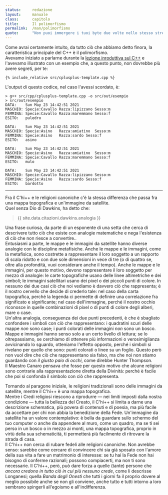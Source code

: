 ```yaml
---
status:     redazione
layout:     manuale
class:      capitolo
title:      Il polimorfismo
permalink:  /man/polimorfismo
quote:      "Non puoi immergere i tuoi byte due volte nello stesso stream"
---
```


Come avrai certamente intuito, da tutto ciò che abbiamo detto finora, la caratteristica principale del C++ è il polimorfismo.  
Avevamo iniziato a parlarne durante la <a href="/man/c-plus-plus#polimorfismo" class="xref">lezione inroduttiva sul C++</a> e l'avevamo illustrato con un esempio che, a questo punto, non dovrebbe più avere segreti, per te:

```
{% include_relative src/cplusplus-template.cpp %}
```

L'output di questo codice, nel caso l'avessi scordato, è:

```
> g++ src/cpp/cplusplus-template.cpp -o src/out/esempio
> src/out/esempio
DATA:    Sun May 23 14:42:51 2021
MASCHIO: Specie:Cavallo	Razza:lipizzano	Sesso:m
FEMMINA: Specie:Cavallo	Razza:maremmano	Sesso:f
ESITO:   puledro

DATA:    Sun May 23 14:42:51 2021
MASCHIO: Specie:Asino	Razza:amiatino	Sesso:m
FEMMINA: Specie:Asino	Razza:sardo	Sesso:f
ESITO:   asino

DATA:    Sun May 23 14:42:51 2021
MASCHIO: Specie:Asino	Razza:amiatino	Sesso:m
FEMMINA: Specie:Cavallo	Razza:maremmano	Sesso:f
ESITO:   mulo

DATA:    Sun May 23 14:42:51 2021
MASCHIO: Specie:Cavallo	Razza:lipizzano	Sesso:m
FEMMINA: Specie:Asino	Razza:sardo	Sesso:f
ESITO:   bardotto
```

<!--
An overloaded function is a function that shares its name with one or more other functions, but which has a different parameter list. The compiler chooses which function is desired based upon the arguments used.

An overridden function is a method in a descendant class that has a different definition than a virtual function in an ancestor class. The compiler chooses which function is desired based upon the type of the object being used to call the function.

A redefined function is a method in a descendant class that has a different definition than a non-virtual function in an ancestor class. Don't do this. Since the method is not virtual, the compiler chooses which function to call based upon the static type of the object reference rather than the actual type of the object.

    Static type checking means that type checking occurs at compile time. No type information is used at runtime in that case.

    Dynamic type checking occurs when type information is used at runtime. C++ uses a mechanism called RTTI (runtime type information) to implement this. The most common example where RTTI is used is the dynamic_cast operator which allows downcasting of polymorphic types:

-->

<hr id="dottrina">

Fra il C'hi++ e le religioni canoniche c'è la stessa differenza che passa fra una mappa topografica e un'immagine da satellite.  
Quel senza Dio di Dawkins, ha detto che: 

> {{ site.data.citazioni.dawkins.analogia }}

Una frase curiosa, da parte di un esponente di una setta che cerca di descrivere tutto ciò che esiste con analogie matematiche e nega l'esistenza di ciò che non riesce a convertire..  
Entusiasmi a parte, le mappe e le immagini da satellite hanno diverse analogie con le discipline metafisiche.
Anche le mappe e le immagini, come la metafisica, sono costrette a rappresentare il loro soggetto a un rapporto di scala ridotto e con due sole dimensioni in vece di tre (o di quattro se, oltre alla profondità, vuoi considerare anche il tempo).
Anche le mappe e le immagini, per questo motivo, devono rappresentare il loro soggetto per mezzo di analogie: le carte topografiche usano delle linee altimetriche e dei simboli; le immagini satellitari usano dei pixel o dei piccoli punti di colore.
In nessuno dei due casi ciò che noi vediamo è davvero ciò che rappresenta; è il nostro cervello che decide di crederlo tale: nel caso della carta topografica, perché la legenda ci permette di definire una correlazione fra significato e significante; nel caso dell'immagine, perché il nostro occhio riconosce in quelle combinazioni di pixel o di punti di colore degli alberi, mare o case.  
Un'altra analogia, conseguenza dei due punti precedenti, è che è sbagliato confondere i simboli con ciò che rappresentano: i quadratini scuri delle mappe *non* sono case; i punti colorati delle immagini *non* sono un bosco.
Mappe e immagini hanno senso solo a un certo livello di lettura; se lo oltrepassiamo, se cerchiamo di ottenere più informazioni o verosimiglianza avvicinando lo sguardo, otteniamo l'effetto opposto, perché i simboli si rivelano per quello che sono: punti colorati o linee su un foglio. 
Questo però non vuol dire che ciò che rappresentano sia falso, ma che noi non stiamo guardando con *il giusto paio di occhi*, come direbbe Hunter Thompson.  
Il Maestro Canaro pensava che fosse per questo motivo che alcune religioni sono contrarie alla rappresentazione diretta della Divinità: perché è facile che poi si confonda il simbolo con ciò che rappresenta. 
<!-- 
Agli Ebrei è vietato dal secondo Comandamento e anche i Cristiani si attennero a questa regola fino al Concilio di Nicea del 787.
@todo: verificare regole simili per l'Islam. 
--> 
Tornando al paragone iniziale, le religioni tradizionali sono delle immagini da satellite, mentre il C'hi++ è una mappa topografica.  
Mentre i Credi religiosi riescono a riprodurre &mdash; nei limiti imposti dalla nostra condizione &mdash; tutta la bellezza del Creato, il C'hi++ si limita a darne una descrizione schematica, più povera di contenuti e di poesia, ma più facile da accettare per chi non abbia la benedizione della Fede.
Un'immagine da satellite ha un valore contemplativo: è bella da guardare sullo schermo del tuo computer o anche da appendere al muro, come un quadro, ma 
se ti sei perso in un bosco o in mezzo ai monti, una mappa topografica, proprio in virtù della sua schematicità, ti permetterà più facilmente di ritrovare la strada di casa.  
Il C'hi++ non cerca di rubare fedeli alle religioni canoniche.
Non avrebbe senso: sarebbe come cercare di convincere chi sia già sposato con l'amore della sua vita a fare un matrimonio di interesse: se tu hai la Fede non hai bisogno di conferme razionali; possono compiacerti, ma non ti sono necessarie. 
Il C'hi++, però, può dare forza a quelle (tante) persone che *ancora credono in tutto ciò in cui più nessuno crede*, come li descrisse Longanesi; quella *Banda degli Onesti*<a href="/man/note#banda-onesti" class="nota"></a> che tutti i giorni fa il proprio dovere al meglio possibile anche se non gli conviene, anche tutto e tutti intorno a loro sembrano spingerli all'egoismo e all'indifferenza.





<!--


3.1 scopo dellA sovrapposizione
La sovrapposizione, signori, imparatevela bene, perché è una di quelle caratteristiche della programmazione ad oggetti e del C++ che serve principalmente a farvi lavorare di meno e meglio. Prima di parlarne, però, ci tengo a chiarire una cosa ovvero che lo scopo di un qualsiasi linguaggio di programmazione, dall’assembler in su, non è quello di rendere possibile la programmazione (per quello basterebbero il codice macchina e tanta, tanta pazienza) bensì di renderla agevole. Forse era una considerazione ovvia, forse no; adesso comun­que possiamo andare avanti.
Nella funzione main() del programma di esempio punto.cpp abbiamo visto un primo metodo per l’output dei membri della classe Punto; quello che segue è praticamente la stessa cosa, applicata ai membri di una struttura composta da un intero e da un intero lungo senza segno:

struct 
{
 signed short int  ssi ;
 unsigned long int uli ;	
} S ;

cout << "membro short di S = " << S.ssi << "\n" ;	
cout << "membro long  di S = " << S.uli << "\n" ;	
in C, per ottenere il medesimo risultato, avremmo dovuto utilizzare un’istruzione del tipo:

printf("membro short di S = %d", p.ssi ) ;
printf("membro long  di S = %lu", p. uli ) ;
Utilizzando la sintassi C abbiamo bisogno di due specificatori di formato differenti () per visualizzare lo short int e l’unsigned long int, in C++, invece, per mezzo di una stessa istruzi­one << visualizziamo tutto: stringhe di caratteri, numero intero ritornato dalla funzione membro ValX() e intero lungo senza segno che siano. Come fa il compilatore a sceg­liere il tipo corretto di formattazione per ciascun caso? 
La risposta è che l’operatore << non ha un unico modus operandi, ma può scegliersi il comportamento più adatto alla situazione, a seconda che alla sua destra abbia una stringa, un double o un int. Questa è una forma di polimorfismo. Una forma ridotta, ovviamente: per essere assoluta, l’operatore dovrebbe essere in grado di comportarsi in maniera corretta quale che sia il tipo di parametro passatogli, mentre qui il suo polimorfismo è ristretto ai tipi di dato per cui abbiamo ridefinito l’operatore.
La sovrapposizione (o overloading) è il meccanismo che sta alla base del polimorf­ismo e può essere applicata indifferentemente ad operatori o a funzioni. Se di una stessa funzione si definiscono più versioni che abbiano un tipo e/o un numero di parametri differente l’una dall’altra, il compilatore, volta per volta, sceglierà fra tutte quella più adatta alla natura dei dati che deve gestire (capirete ora per quale ragione in C++ il tipo dei dati sia così importante e così accuratamente verificato).
3.2 sovrapposizione delle funzioni
Avete avuto un primo assaggio della sovrapposizione delle funzioni in C++ con la de­finizione, per una stessa classe, di più costruttori distinti fra loro dal numero o dal tipo dei parametri: lo stesso meccanismo è applicabile anche a qualsiasi altra funzione.
MINORE.CPP - Overload di una funzione che ritorna il minore fra due numeri
/////////////////////////////////////////////////////////////
//
//	Dal C a Windows - Carlo Simonelli & Claudio Munisso
//
//	MINORE.CPP - Overload di una funzione che ritorna il
//				minore fra due numeri
//
/////////////////////////////////////////////////////////////
#include "iostream.h"
/////////////////////////////////////////////////////////////
//
//	Versione che confronta due interi
//
int minore(int a, int b) 
{ 
	return ( a < b ) ? a : b ; 
}	
/////////////////////////////////////////////////////////////
//
//	Versione di confronto fra float
//
float minore(float a, float b) 
{ 
	return ( a < b ) ? a : b ;
}	
/////////////////////////////////////////////////////////////
//
//	Trova il numero più basso in un array di double d[i]
//
double minore(double * d, int i) 
{ 
 double nMin = * d ;

	for( int n = 1 ; n < i ; n++ )
	{ 
		if ( nMin > * ++ d ) nMin = * d ;
	}	

 return nMin ;
}   
///////////////////////////////////////////////////////////// //
//	Programma di esempio
//	
void main()
{
 int    i1 = 33 , i2 = -55 ;
 float  f1 = 27034.345, f2 = 9999.371 ;
 double da[] = {6.22, -345.367, 213.01, -4.346, 11.934, 1.2 } ;
  
 cout << "Versione int    : " 
			<< minore(i1, i2) << "\n" ;               // 001
 cout << "Versione float  : " 
			<< minore(f1, f2) << "\n" ;               // 002
 cout << "Versione double : " 
			<< minore(da, 6)  << "\n" ;               // 003
}
///////////////////////////////////////////////////////////// 
001  Utilizza la versione int.
002  Utilizza la versione float.
003  Utilizza la versione double[]. 
L’output di questo programma è il seguente:

Versione int    : -55
Versione float  : 9999.37
Versione double : -345-367
Se invece di sovrapporre minore() avessimo definito tre funzioni differenti minoreInt(), minoreFloat() e minoreArray(), a breve termine, per noi non sarebbe cambiato nulla: il codice da scrivere ed il tempo necessario a farlo sarebbero stati esattamente gli stessi. Le differenze sarebbero venute fuori alla distanza, nelle fasi suc­cessive della programmazione, quando, invece del compilatore, saremmo stati noi a doverci  occupare del corretto accoppiamento funzione-tipo di dato. 
La sovrapposizione, invece, permette di delegare al compilatore tutta una serie di man­sioni meccaniche e ripetitive che lui potrà svolgere sicuramente in meno tempo e con maggior accuratezza di quanto avremmo potuto fare noi, lasciandoci più tempo da dedi­care a quelle attività creative e di analisi, in cui il compilatore non può per ora (e per for­tuna) sostituirsi a noi. 
3.3 sovrapposizione degli operatori
Ad ogni operatore in C++ corrisponde una funzione operatore, che viene richiamata facendo seguire la parola riservata operator dal simbolo dell’operatore. 
Per esempio, la funzione corrispondente all’operatore binario += è:
<tipo> operator +=  (<tipo> a, <tipo> b) ;
laddove a e b sono i due oggetti che intervengono nell’operazione e <tipo> varia a sec­onda che l’operatore venga utilizzato per degli int, dei double, dei float ecc.
<tipo> operator +=  (int a, int b) ;		
<tipo> operator +=  (double a, double b) ;
<tipo> operator +=  (float a, float b) ;
Stessa cosa dicasi per gli operatori unari, siano essi prefissi o postfissi. Nel primo caso (operatori unari prefissi), la funzione corrispondente avrà un solo argomento, nel secon­do (operatori unari postfissi), per permettere al compilatore di distinguere le due ver­sioni, si aggiungerà un secondo argomento dummy  :
void operator ++ (<tipo> a) ;		   // versione prefissa
void operator ++ (<tipo> a, <tipo>) ; // versione postfissa
Anche se è possibile richiamare le funzioni operatore in maniera diretta, è più semplice e veloce utilizzare direttamente gli operatori corrispondenti. Le prossime due istruzioni, una volta compilate, producono il medesimo codice e risultato, comunque, se riuscite a trovare una ragione qualunque per usare la prima sintassi piuttosto che la seconda, fatelo pure:
a = b.operator + (c) ; 	
a = b + c ;
Il comportamento degli operatori è predefinito per tutti i tipi standard, ma cosa succede quando si introducono in un programma dei tipi di dati definiti dall’utente? Abbiamo detto, più di una volta, che la definizione di una nuova classe è, di fatto, la definizione di un nuovo tipo di dato e che gli oggetti appartenenti alla nuova classe possono essere trat­tati esattamente come gli oggetti di tipo primitivo: questo comporta che anche per le di noi create di volta in volta si possa definire (o ri-definire) il comportamento degli operatori? La risposta è sì: gli unici operatori non sovrapponibili sono: 
·	. (operatore di selezione) ;
·	.* (operatore di risoluzione di indirizzamento dei puntatori a membri della classe);
·	:: (operatore di risoluzione del campo d’azione);
·	?: (operatore condizionale) ;
·	i simboli # e ## che vengono utilizzati dal preprocessore.
3.4	sovrapposizione degli operatori per una classe
La sovrapposizione di un operatore per una determinata classe può essere compiuta in due maniere differenti:
·	ridefinendo il comportamento di un operatore globale per quella parti­colare classe.
·	definendo una funzione membro non statica per la classe;
Le differenze principali fra l’una e l’altra soluzione sono che una funzione operatore membro ha (generalmente) un argomento in meno della corrispondente funzione globale (il riferimento all’operando di sinistra viene assicurato dall’argomento this che, come sappiamo, viene sempre passato come parametro nelle funzioni), mentre una funzione operatore globale ridefinita non varia la sua sintassi, ma non ha accesso ai dati privati della classe. Questo ci pone di nuovo di fronte ad un bivio: o dichiariamo la funzione come friend oppure facciamo in modo che agisca su funzioni di interfaccia. La prima soluzione è la più efficiente, la seconda sarà probabilmente più lenta in esecuzione ma non necessiterà di riscritture in caso di modifiche alla struttura della classe.
Scendendo più in dettaglio (e posto che C sia il nome di una classe e Op un qualsiasi op­eratore), se avessimo a che fare con un operatore unario, le alternative saranno quindi o una funzione membro che non richieda parametri:
C::operator Op () ;	
o una funzione globale che accetti un argomento del tipo della classe, ovvero :
operator Op (C)  ;	
È possibile invece ridefinire un operatore binario o definendo una funzione membro che accetti un argomento 
C::operator Op (C) ;
oppure ridefinendo una funzione globale che accetti due argomenti :
operator Op (C left, C right) ;
Vediamo ora come tutte queste regole si possano applicare alla classe Punto:

#include "iostream.h"
class Punto
{
 private:
		int X, Y ;				
		static int PuntiCreati ;	
 public:
		Punto(int x, int y) ; 		
		~Punto() ;
	
		static int Istanze() { return PuntiCreati ; }	
		int ValX() { return X ; }	
		int ValY() { return Y ; }

		Punto& operator+ (Punto &p) ;	                  // 001
		Punto& operator+=(Punto &p) ;	                  // 001

	friend Punto& operator-= (Punto &p1, Punto &p2); // 002
};
/////////////////////////////////////////////////////////////
Punto operator - (Punto &p1, Punto &p2)              // 003
{
	return Punto(p1.ValX()-p2.ValX(),p1.ValY()-p2.ValY()) ;
}
/////////////////////////////////////////////////////////////
Punto Punto::operator + (Punto p)
{
	return Punto( X + p.X, Y + p.Y ) ;
}
/////////////////////////////////////////////////////////////
Punto Punto::operator += (Punto p)
{
	X = X + p.X ;
	Y = Y + p.Y ;
}
/////////////////////////////////////////////////////////////
Punto operator -= (Punto &p1, Punto &p2)
{
	p1.X = p1.X - p2.X ;
	p1.Y = p1.Y - p2.Y ;
}
/////////////////////////////////////////////////////////////
001  Gli operatori + e +=, sono dichiarati come membri della classe Punto, quindi non hanno problemi di accesso ai dati privati.
002  L’operatore -= è dichiarato friend della classe Punto, e quindi anche lui può accedere ai dati membro privati X e Y in maniera diretta.
003  L’operatore globale -- accede ai dati privati per mezzo delle funzioni di interfaccia ValX() e ValY().
Notate bene che la pletora di approcci utilizzata qui come esempio, pur se corretta da un punto di vista sintattico, sarebbe inaccettabile in un programma reale. La sovrapposizione degli operatori va fatta in maniera coerente per ogni classe, scegliendo un metodo ed applicandolo in tutti i casi. Decidere di fare il contrario non è un errore, ovviamente, ma potrebbe complicare la vita a voi e/o alle per­sone che, dopo di voi, potrebbero aver a che fare con il vostro codice. 
3.4.1 Limitazioni alla sovrapposizione
Oltre agli operatori non sovrapponibili elencati al paragrafo 3.3, esistono degli operatori di cui non è consentito ridefinire tramite overload la versione globale. Questi sono:  =, () , [], -> e ->* ,che possono essere solo sovrapposti come funzioni membro non static. Altre regole da ricordare in questi casi sono:
·	l’operatore unario di assegnamento = per una qualsiasi classe C, se non ridefinito, prevede l’assegnamento membro a membro degli attributi ed ha la sintassi :

C& C::operator = (const C& origine) ;
	questo è inoltre l’unico caso di funzione membro che non viene eredi­tata da eventuali classi figlie;
·	l’operatore binario []permette di implementare vettori di tipo particolare, ma con la sintassi standard ed ha la forma:
 
c.operator [] (n) ;
	dove c è un oggetto di classe C e l’indice n può essere un qualsiasi tipo di dato ;
·	per ridefinire l’operatore binario di chiamata a funzione per la solita classe C, va utilizzata una sintassi del tipo: 

c.operator()(p) ;
	dove c, tanto per cambiare è un oggetto di classe C e p è un elenco anche vuoto, di parametri;
·	l’operatore unario di accesso ai membri della classe -> viene interpre­tato come:

(C.operator -> ())->m ;
	e ritorna o un oggetto o un puntatore ad un oggetto di classe C.
3.5	Overload degli operatori new e delete
Ridefinire degli operatori come new e delete, il cui comportamento è strettamente le­gato all’hardware, non sempre è la cosa migliore da fare dal punto di vista della port­abilità del codice, comunque, se si desidera che una classe abbia un modo particolare di gestire la memoria libera dello heap, lo si può fare, ricordandosi però di rispettare alcune regole di base:
·	l’operatore new deve avere il primo argomento di tipo size_t e resti­tuire un puntatore a void;
·	l’operatore delete deve essere una funzione di tipo void che abbia un primo argomento di tipo puntatore a void ed un secondo argomento, facoltativo, di tipo size_t;
in pratica, qualcosa di simile:

class C
{ 
 private:
		...
 public:
		...

		void * operator new(size_t dim)
					{ return miaAlloc(dim) ; }

		void operator delete(void * p) 	
					{ miaFree(dim) ; }
} ;
laddove miaAlloc() e miaFree() sono due funzioni di allocazione e rilascio della memoria definite dall’utente.
Una chiamata al costruttore di una classe C comporta una chiamata alla funzione opera­tore X::operator new() per l’allocazione della memoria necessaria a contenere la nuova istanza. Quella stessa memoria, in seguito ad una chiamata al distruttore della classe, verrà rilasciata dall’operatore C::operator delete(). In conseguenza di ciò (se new fosse una normale funzione membro, sarebbe impossibile creare la prima istanza della classe ed altri problemi nascerebbero cercando di utilizzare delete per distruggere l’istanza cui appartiene) entrambe queste funzioni, anche se non lo sono state dichiarate esplicitamente, sono membri statici di C e non possono in alcun modo essere implemen­tate come funzioni virtuali.
La ridefinizione per una classe degli operatori new e delete nasconde gli operatori globali (ovviamente all’interno del campo d’azione della classe) solo se gli oggetti da creare o distruggere appartengono alla classe o a delle classi da essa derivate, in tutti gli altri casi (tipi di dato primitivi o classi non derivate), l’operatore che interviene è comunque quello globale. 

void* C::operator new (size_t dim)
{ 
 char* ptr = new char[dim] ;             // new globale
	...
}

void* C::operator delete (void * ptr)
{ 
	...
	delete (void *) ptr ;               // delete globale
}
Per utilizzare gli operatori globali anche con dati appartenenti alla classe si dovrà ricor­rere all’ operatore di risoluzione del campo d’azione.
3.6	Overload dei cammini di coercizione
In C, per trasformare un int in un double si utilizzano gli operatori di cast:
long int i = 5 ;
double d = (double) i ;
C++ accetta questa sintassi così come accetta che si usi malloc al posto di new, ma la sua sintassi standard (che ricorda vagamente i costruttori delle classi) prevede che il dato da convertire venga passato come parametro ad una funzione con lo stesso nome del tipo in cui si vuole che avvenga la conversione :
long int i = 5 ;
double d = double(i) ;
Com’è facilmente intuibile, il compilatore C++ ha la possibilità di convertire un qualunque tipo di dato primitivo in un altro, ma non ha la più pallida idea di come comportarsi in presenza di tipi di dato definiti dall’utente: come era avvenuto già per i costruttori e gli operatori, è nostro compito istruirlo, definendo grazie alla sovrapposizione, nuovi cam­mini di coercizione dal nuovo tipo di dato a quelli primitivi e viceversa.
Quest’ultima parte del lavoro, la trasformazione dal tipo primitivo a quello definito dall’utente, è la più semplice: di fatto si tratta di definire, laddove non ci sia già, un cos­truttore per la nuova classe che richieda dei parametri di tipo primitivo. Quando invece non esiste un costruttore da estendere, ovvero quando la coercizione è dal tipo definito dall’utente ad un tipo di dato primitivo o fornito in una libreria di cui non si possiede il codice sorgente, si procede sovrapponendo l’operatore di conversione del tipo.
Immaginate di aver implementato un nuovo tipo di dato chiamato Frazione, per la gestione dei numeri razionali. Per utilizzarlo in espressioni contenenti dati di tipo primi­tivo possiamo estendere ciascun operatore per fargli accettare dei dati di tipo misto:
Frazione operator + (int i, Frazione f) :
Frazione operator - (int i, Frazione f) :
Frazione operator + (double i, Frazione f) :
Frazione operator - (double i, Frazione f) :
...
Questo metodo però richiede la sovrapposizione di tutti gli operatori per tutti i tipi di dato, una cospicua mole di lavoro che ci possiamo risparmiare ridefinendo solo il com­portamento degli operatori per la nuova classe e fornendo al compilatore dei cammini di conversione dai tipi primitivi al tipo Frazione, da applicare in caso di espressioni miste:

class Frazione
{
 private:
		int num ;
		int den ;
 public:
		Frazione(int n, int d = 1) 
				{ num = n ; den = d ; }              // 001
		Frazione(double) ;

		operator int () 
					{ return num / den ; }         // 002
		operator double() 
			{ return (double) num / (double) den ; }   // 003

friend Frazione operator+ (Frazione f1, Frazione f2); // 004
friend Frazione operator- (Frazione f1, Frazione f2); // 004

} ;
/////////////////////////////////////////////////////////////
001 Costruttore inline (vi ricordate questa sintassi?).
002  Costruttore che funziona anche da operatore di conversione.
003  Operatori di conversione sovrapposti.
004  Ridefinizione degli operatori globali di addizione e sottrazione.
Semplice, no? Basta ridefinire i cammini di coercizione ai/dai tipi primitivi ed una man­ciata di operatori, ed il nostro nuovo tipo Frazione è pronto per essere utilizzato in qualsiasi espressione, delegando al compilatore il compito di trasformare i dati nel tipo appropriato, nel caso di espressioni miste.
3.7	Template di funzioni
La sovrapposizione delle funzioni è una gran bella cosa, ma non sempre è il sistema più efficiente di procedere. Riprendiamo un attimo l’esempio minore.cpp: se avessimo voluto ride­finire la funzione minore() per tutti i tipi di dato, avremmo dovuto scrivere una funzi­one, uguale alle altre, ma con  parametri diversi per ciascun tipo di dato primitivo; un la­voro magari non particolarmente complicato ma decisamente noioso e che avrebbe certamente aumen­tato le dimensioni del codice. 
Per evitare ciò avremo potuto tentare la strada delle macroistruzioni del precompilatore:
#define minore(a,b) ( (a < b ) ? a : b )
purtroppo, però il precompilatore non fa altro che sostituire una serie di istruzio­ni con un’altra, senza curarsi minimamente del contesto in cui queste si trovano. In certi casi la sua superficialità non causa nessuna differenza, in altri può causare dei problemi mica da ridere:

# define minore(a,b) ( (a < b ) ? a : b )

class Dummy
{
 private:
		...
 public:
		...

		float minore(float, float);  // qui avviene l'errore
} ;
Nel caso stiate pensando che in fondo, usare le macro  stando attenti che questo tipo di inconvenienti non si verifichi è sempre meglio che dover scrivere una serie di funzioni tutte uguali, ho due notizie per voi: una buona ed una cattiva.
La notizia cattiva è che l’opzione macro è inaccettabile comunque, perché ha il difetto di privarci di tutti i benefici effetti dell’accurato controllo dei tipi operato dal C++. Il precompilatore, infat­ti, non eseguendo nessun tipo di verifica del tipo dei dati, opera senza segnalare nessun tipo di errore anche con oggetti fra loro incompatibili (come potrebbero essere un dou­ble ed una struttura), il che non è affatto ciò che si definisce un comportamento affida­bile. 
La notizia buona è che in C++ c’è un sistema per venir fuori elegantemente da questo genere di situazioni: i template di funzioni. Un template di funzione è un po' come un modello in carta per sarti: restituisce la stessa forma indipendentemente dal tipo di stoffa che si utilizza:

template <class T> 
T minore(T a, T b)
{
	return ( a < b ) ? a : b ;
}
dove <class T> è una sorta di parametro aggiuntivo rappresentante il tipo di dati che verranno forniti alla funzione. Abbiamo così definito uno stampo; sarà compito del compi­latore riempirlo di volta in volta con i dati adatti, e questo sia che si tratti di tipi di dato primitivi che, come vedremo nel prossimo esempio, di dati definiti dall’utente. Prima di far questo, però, dobbiamo aggiornare la classe Punto.
Per prima cosa vanno sovrapposti gli operatori < e > per poter confrontare fra loro le is­tanze della classe; in secondo luogo, bisogna ridefinire gli operatori di output << e >> per poter  visualizzare i dati relativi ad un oggetto di tipo Punto in maniera coerente con quella utilizzata per gli altri tipi di dato. Attenzione, però, perché quest’ultima operazione va fatta in maniera differente per ciascuno dei due operatori. Infatti se l’output dei dati pri­vati della classe Punto non costituisce un problema, essendo garantito dalla funzioni di interfaccia ValX() e ValY(), la modifica degli stessi dati non è consentita che a funzi­oni appartenenti alla classe e qualunque tentativo di accesso a  X e Y da parte dell’operatore >> causerebbe un errore in fase di compilazione. 
Ci sono tre modi in cui è possibile risolvere questo problema: 
·	creare delle funzioni di interfaccia anche per la modifica dei dati membro X e Y;
·	ridefinire l’operatore >> come membro della classe;
·	dichiarare l’operatore >> friend della classe Punto.
Quest’ultima è la soluzione adottata. Una piccola novità: anche in vista di quello che ci aspetta nel prossimo capitolo, il codice relativo la classe Punto è stato diviso in due files distinti, come si conviene. 
Il file punto.h che trovate immediatamente dopo queste righe, contiene la dichiarazione della classe, mentre punto.cpp contiene la definizione (o ride­finizione) delle funzioni membro. punto.cpp va unito in un file di progetto() al file mintempl.cpp, che definisce il template di funzione minore() e la funzione main() per l’esempio.
PUNTO.H - Dichiarazione della classe Punto
/////////////////////////////////////////////////////////////
//
//	Dal C a Windows - Carlo Simonelli & Claudio Munisso
//
//	PUNTO.H - Dichiarazione della classe Punto
//
/////////////////////////////////////////////////////////////
#include <iostream.h>
/////////////////////////////////////////////////////////////
class Punto
{
 private:
		static int PuntiCreati ;
		int X, Y ;
 public:
		Punto(int x = -1, int y = -1) ;
		~Punto() ;

		static int Istanze()	{ return PuntiCreati ; }
		int ValX()		{ return X ; }
		int ValY()		{ return Y ; }

		Punto & operator += (Punto &);
		Punto & operator -= (Punto &);
		Punto & operator *= (double);
		Punto & operator /= (double);
		Punto operator + ();
		Punto operator - ();

		friend Punto operator +  (Punto &, Punto &);
		friend Punto operator -  (Punto &, Punto &);
		friend Punto operator *  (Punto &, double);
		friend Punto operator *  (double, Punto &);
		friend Punto operator /  (Punto &, double);
		friend int   operator == (Punto &, Punto &);
		friend int   operator != (Punto &, Punto &);
		friend int   operator >  (Punto &, Punto &) ;
		friend int   operator <  (Punto &, Punto &) ;
		friend istream& operator>> (istream& is, Punto& p);
} ;

ostream & operator << (ostream & os, Punto & p) ;
PUNTO.CPP - Definizione della classe Punto
/////////////////////////////////////////////////////////////
//
//	Dal C a Windows - Carlo Simonelli & Claudio Munisso
//
//	PUNTO.CPP - Definizione della classe Punto
//
/////////////////////////////////////////////////////////////
#include "punto.h"
/////////////////////////////////////////////////////////////
int Punto::PuntiCreati = 0 ;
/////////////////////////////////////////////////////////////
Punto::Punto(int x, int y)
: X(x), Y(y)
{
	PuntiCreati ++ ;
}
/////////////////////////////////////////////////////////////
Punto::~Punto()
{
	PuntiCreati -- ;
}
/////////////////////////////////////////////////////////////
Punto Punto::operator + ()
{
    return *this ;
}
/////////////////////////////////////////////////////////////
Punto  Punto::operator -()
{
    return Punto(-X, -Y) ;
}
/////////////////////////////////////////////////////////////
Punto & Punto::operator += (Punto & right)
{
    X += right.X ;
    Y += right.Y ;
    return *this ;
}
/////////////////////////////////////////////////////////////
Punto & Punto::operator -= (Punto  & right)
{
    X -= right.X ;
    Y -= right.Y ;
    return *this ;
}
/////////////////////////////////////////////////////////////
Punto & Punto::operator *= (double d)
{
    X *= d ;
    Y *= d ;
    return *this ;
}
/////////////////////////////////////////////////////////////
Punto & Punto::operator /= (double d)
{
    X /= d ;
    Y /= d ;
    return *this;
}
/////////////////////////////////////////////////////////////
Punto operator + (Punto & left, Punto & right)
{
    return Punto(left.X + right.X, left.Y + right.Y) ;
}
/////////////////////////////////////////////////////////////
Punto operator - (Punto & left, Punto & right)
{
    return Punto(left.X - right.X, left.Y - right.Y) ;
}
/////////////////////////////////////////////////////////////
Punto operator * (Punto & left, double d)
{
    return Punto(left.X * d, left.Y * d) ;
}
/////////////////////////////////////////////////////////////
Punto operator * (double d, Punto & right)
{
    return Punto(right.X * d, right.Y * d) ;
}
/////////////////////////////////////////////////////////////
Punto operator / (Punto & left, double d)
{
    return Punto(left.X / d, left.Y / d) ;
}
/////////////////////////////////////////////////////////////
int operator == (Punto & left, Punto & right)
{
    return left.X == right.X && left.Y == right.Y ;
}
/////////////////////////////////////////////////////////////
int operator != (Punto & left, Punto & right)
{
    return left.X != right.X || left.Y != right.Y ;
}
/////////////////////////////////////////////////////////////
int operator < (Punto & left, Punto & right)
{
	return (left.X < right.X && left.Y < right.Y ) ;
}
/////////////////////////////////////////////////////////////
int operator > (Punto & left, Punto & right)
{
	return (left.X > right.X && left.Y > right.Y ) ;
}
/////////////////////////////////////////////////////////////
ostream & operator << ( ostream & os, Punto & p)
{
	os << '(' << p.ValX() << ',' << p.ValY() << ')' ;
	return os ;
}
/////////////////////////////////////////////////////////////
istream & operator >> ( istream & is, Punto & p)
{
	is >> p.X >> p.Y ;
	return is ;
}
/////////////////////////////////////////////////////////////
MINTEMPL.CPP - Esempio di funzione template applicata alla classe Punto
/////////////////////////////////////////////////////////////
//
//	Dal C a Windows - Carlo Simonelli & Claudio Munisso
//
//	MINTEMPL.CPP - Esempio di funzione template applicata
//				  alla classe Punto
//
/////////////////////////////////////////////////////////////
#include "punto.h"
/////////////////////////////////////////////////////////////
template <class T> T minore(T a, T b)
{
	return ( a < b ) ? a : b ;
}
/////////////////////////////////////////////////////////////
void main()
{
	int    i1, i2 ;
	float  f1, f2 ;
	Punto  p1, p2, p3 ;

	cout <<"\nInserire i valori per i due interi i1 e i2 :";
	cin >> i1 >> i2 ;

	cout <<"\nInserire i valori per i due float f1 e f2 :" ;
	cin >> f1 >> f2 ;

	cout <<"\nInserire i valori per il primo punto :" ;
	cin >>	p1  ;
	cout <<"\nInserire i valori per il secondo punto :" ;
	cin >>	p2  ;
	cout <<"\nInserire i valori per il terzo punto :" ;
	cin >>	p3  ;

	cout << "i1       :" << i1 << "\n" ;
	cout << "i2       :" << i2 << "\n" ;
	cout << "f1       :" << f1 << "\n" ;
	cout << "f2       :" << f2 << "\n" ;
	cout << "p1       :" << p1 << "\n" ;
	cout << "p2       :" << p2 << "\n" ;
	cout << "p2       :" << p3 << "\n" ;
	cout << "p1 + p2  :" << (p1 + p2) << "\n" ;
	cout << "p1 - p2  :" << (p1 - p2) << "\n" ;
	cout << "p1 / i1  :" << (p1 / i1) << "\n" ;
	cout << "p1 * i2  :" << (p1 * i2) << "\n" ;
	cout << "p1 += p2 :" << (p1 += p2) << "\n" ;
	cout << "p1 -= p2 :" << (p1 -= p2) << "\n" ;
	cout << "p1 /= i1 :" << (p1 /= i1) << "\n" ;
	cout << "p1 *= i2 :" << (p1 *= i2) << "\n" ;
	cout << "+(p1)    :" << +(p1) << "\n" ;
	cout << "-(p1)    :" << -(p1) << "\n" ;

	cout << "minore() versione int   :" 
					<< minore(i1,i2) << "\n" ;
	cout << "minore() versione float :" 
					<< minore(f1,f2) << "\n" ;
	cout << "minore() versione 1     :" 
					<< minore(p1,p2) << "\n" ;
	cout << "minore() versione 2     :" 
					<< minore(p1,p3) << "\n" ;
}
/////////////////////////////////////////////////////////////
Se si desidera che una funzione template non sia eseguita per un determinato tipo di dati, basta definire una funzione non template che accetti quel tipo di dato come parametro. 
Per dare un’esempio di come questo avvenga, ci serviremo della classe Frazione, utilizzata come esempio nel paragrafo 3.6 (notate alla linea 002 l’utilizzo del costruttore di inizializzazione che, anche se non definito esplicitamente per la classe Frazione, è stato creato automaticamente dal compilatore).
NOTEMPL.CPP - Esclusione di funzione template
/////////////////////////////////////////////////////////////
//
//	Dal C a Windows - Carlo Simonelli & Claudio Munisso
//
//	NOTEMPL.CPP - Esclusione di funzione template
//
/////////////////////////////////////////////////////////////
#include <iostream.h>
/////////////////////////////////////////////////////////////
class Frazione
{
 private:
		int num ;
		int den ;
 public:

	Frazione(int n, int d = 1) { num = n ; den = d ; }	  	Frazione(double) ;

	operator int () 	{ return num / den ; }			
	operator double()	{ return double(num)/double(den); }	  

	friend ostream& operator << (ostream & os, Frazione f) ; 
	friend istream& operator >> (istream & is, Frazione f) ; 
} ;
/////////////////////////////////////////////////////////////
ostream & operator << (ostream & os, Frazione f)
{
	os << '(' << f.num << ',' << f.den << ')' ;
	return os ;
}
/////////////////////////////////////////////////////////////
istream & operator >> (istream & is, Frazione f)
{
	is >> f.num >> f.den ;				
	return is ;
}
/////////////////////////////////////////////////////////////
Frazione minore(Frazione & left, Frazione & right)
{
 int esito = double(left) > double(right) ;		// 001

	return(esito?Frazione(left):Frazione(right));	// 002
}
/////////////////////////////////////////////////////////////
template<class T> T minore(T a, T b)
{
	return (a < b ) ? a : b ;
}
/////////////////////////////////////////////////////////////
void main()
{
 int 	i1 = 12, i2 = 57 ;
 char     c1 = 'A', c2 = 'Z' ;
 Frazione f1(3, 6), f2(3, 5) ;

    cout << minore(i1, i2) << "\n" ;	// 003
    cout << minore(c1, c2) << "\n" ;	// 004
    cout << minore(f1, f2) << "\n" ;	// 005
}
/////////////////////////////////////////////////////////////
001  Utilizza l’operatore di conversione per determinare la minore delle due frazioni.
002  Utilizzo del costruttore di inizializzazione.
003  Richiama minore template con parametri int.
004  Richiama minore template con parametri char.
005  Richiama minore(Frazione &, Frazione &).
3.8	Template di classi
Ciò che si può fare con le funzioni, è possibile farlo con intere classi. Il codice seguente crea una classe Buffer indipendente dal tipo di dato con cui poi verrà riempita:
CLASTEMP.CPP - Esempio di template di classe
/////////////////////////////////////////////////////////////
//
//	Dal C a Windows - Carlo Simonelli & Claudio Munisso
//
//	CLASTEMP.CPP - Esempio di template di classe
//
/////////////////////////////////////////////////////////////
#include <iostream.h>
/////////////////////////////////////////////////////////////
template <class T>
class Buffer
{
 private:
		T * Area ;                                      // 001
		int Dimensione ;                                // 002
 public:
		Buffer(int dim =  0) ;                          // 003
		~Buffer() ;                                     // 004

		T& operator[] (int n) { return Area[n] ; }	 // 005
} ;
/////////////////////////////////////////////////////////////
template <class T> Buffer<T>::Buffer(int dim)
{
	Area = new T[dim] ;                              // 006
	Dimensione = dim ;                               // 006
}
/////////////////////////////////////////////////////////////
template <class T> Buffer<T>::~Buffer()
{
	delete [] Area ;                                 // 007
}
/////////////////////////////////////////////////////////////
void main()
{
 Buffer<int> b1(5) ;						// 008
 Buffer<double> b2(5) ;						// 009

	for( int n = 0 ; n < 5 ; ++n )                  // 010 
	{
		b1[n] = n ;
		b2[n] = double(n) / 3 ;
	}

	for( n = 0 ; n < 5 ; n++)                       // 011
	{
		cout <<"\nValore di b1[" << n << "]: " << b1[n] ;
		cout <<"\nValore di b2[" << n << "]: " << b2[n] ;
	}
}
/////////////////////////////////////////////////////////////
001  Puntatore al tipo di dati del buffer.
002  Dimensione del buffer.
003  Costruttore della classe.
004  Distruttore.
005  Ridefinizione dell’operatore [].
006  Il costruttore della classe, per prima alloca spazio per un array di dim oggetti, quindi assegna l’indirizzo dell’area di memoria al puntatore Area.
007  Viene eliminato l’array di ogetti allocato dal costruttore.
008  Crea un buffer di int.
009  Crea un buffer di double.
010  Assegna dei valori agli elementi dei buffer...
011  ... e li visualizza.
Come già visto per le  funzioni, anche in questo caso basta una definizione esplicita della classe per un tipo di dato per evitare gli effetti della classe template.
class Buffer<float> { ... } ;


Può aiutarli a non arrendersi e può insegnare loro che non è importante vincere le partite, ma giocare sempre meglio.
Riconoscere gli sbagli che si sono fatti, imparare da essi e cercare di non ripeterli più, partita dopo partita, in una ricerca continua del meglio.
Se si comporteranno così, qualunque sarà il loro lavoro, fosse anche pulire i cessi, sarà comunque Arte.

Data una classe: `umano` si possono ridefinire gli operatori di relazione per capire se un oggetto sia piò o meno ricco o più o meno giovane di un altro, ma sarebbe estremamente complesso scrivere una funzione che permetta di capire se un oggetto sia più o meno amato da un altro.
Nel caso di oggetti che hanno una linea genealogica comune, la funzione potrebbe basarsi, come dice Dawkins, sulla percentuale di DNA che i due oggetti condividono, moltiplicata per il tempo passato insieme, tenendo conto anche di com'è stato quel tempo, ma nel caso di due oggetti che appartengono a genealogie differenti, quale sarebbe l'algoritmo?

Riprendere la genealogia di classi del capitolo precedente ed esaminare la funzione virtuale pura `isGood` nelle sue variazioni: nel caso della classe `Mare`, il risultato è già definito perché lo ha determinato Dio; per le altre classi, non è altrettanto certo.
Ogni categoria ha una sua implementazione di questa funzione, uno specifico criterio di riscontro per determinare ciò che debba essere considerato ben fatto. 
Per alcuni è il pubblico: il droghiere ti chiede di assaggiare le olive, lo scrittore ti fa leggere ciò che ha scritto, l'attore aspetta la risata o l'applauso alla fine della scena.
Per i filosofi è `true` tutto ciò che può essere descritto con le parole; per gli scienziati, tutto ciò che può essere descritto dalla matematica; per gli informatici è `true` tutto quello che può essere descritto dal codice. 

v. Kant citato da Hertha von Dechend nella prefazione tedesca a Il Mulino di Amleto

Le diverse religioni, possono essere delle forme derivate di una stessa mistica iniziale?
Esistono dei "dati membro" e delle funzioni comuni, che siano state ridefinite con il passare del tempo, ma che facciano capo a un corpo di credenze (o di nozioni) iniziale?
Anche solo in questa mappa, se ne trovano diverse (p.es. Empedocle -&gt; Poe).
Così come le classi di un lunguaggio OO sono ridefinite per adattarsi a uno specifico contesto di utilizzo, così pure la Mistica iniziale potrebbe essere stata "overloaded" per adattarsi a uno specifico luogo o tempo.
Se fosse così, tanto più si va indietro nel tempo, e quindi nella gerarchia di classi, tanto più ci si dovrebbe avvicinare alle caratteristiche proprie della Mistica.
E' possibile definire una gerarchia di classi figlie della classe astratta "credo"?(semplificando molto, visto che sono le 3 di notte) Budda e Zoroastro influenzano i greci, che influenzano gli ebrei, che a loro volta infulenzano i cristiani, che alla fine producono i Testimoni di Geova...
Allo stesso modo (sempre semplificando), dal C si è evoluto il C++ e dal C++, Java.Sfortunatamente, però, i (cattivi) programmatori Java hanno fatto alla programmazione quello che i cattolici hanno fatto al cristianesimo.
V. Corano

Quando il programmatore definisce un nuovo tipo di dato per mezzo di una o più classi, può allo stesso tempo istruire le funzioni e gli operatori del linguaggio ad utilizzarlo correttamente.

Noi viviamo prevalentemente sulla terraferma e riteniamo perciò che la normalità sia questa. Se però si trascorre un lungo periodo di tempo su una nave o in un'isola, si ha modo di capire come la normalità sia l'acqua e la terra sia solo un'eccezione.
Similmente, noi diamo grande importanza al ciclo di nascita, riproduzione e morte che chiamiamo "vita" e in essa vediamo il fine ultimo dell'Universo, dimenticandoci che la vita è solo un caso particolare di esistenza e che un universo di sassi sarebbe comunque prodigioso.
Ciascuna forma di vita consociata, per poter sopravvivere, richiede la legittimazione di alcune follie biologiche.
Il rispetto di queste follie, essendo in-naturale, richiede l'istituzione di un livello superiore di costrizione, ovvero un corpo di regole formali ancora più distante del precedente dal comportamento biologico degli esseri viventi.
Con il passare del tempo, molte di queste convenzioni nate in seguito a esigenze contingenti, finiscono inevitabilmente per contrastare con il senso comune di giustizia e devono essere o abolite o modificate, solo che ciascuna modifica o adattamento invece di renderle più "giuste", le allontana ulteriormente dal loro scòpo iniziale e le rende soggette a interpretazioni errate o addirittura opposte a quelle che era il loro fine primario.
Sant'Agostino ha detto la stessa cosa, ma molto meglio di quanto stia facendo io adesso.
Si vede che era sobrio.

La specializzazione come un male.

"La specializzazione va bene per gli insetti" (dove l'ho letto?)

Un tempo, l'uomo virtuoso sapeva fare molte cose, più o meno bene.
Ora se ne sa fare solo una, benissimo.
Si cerca l'eccesso, il continuo superamento del limite.

Lo sport (citare Arlìa?), da attività formativa è diventato una forma di intrattenimento e, come tale, deve essere sempre più spettacolare.
Lo sportivo è visto come un costoso strumento usa e getta.

È però importante che il polimorfismo non dia luogo ad anfibologie.
Non ti dirò cosa vuol dire, cercalo sul vocabolario come ho fatto io.

parlare degli operatori di cast 
dynamic_cast <new_type> (expression)
reinterpret_cast <new_type> (expression)
static_cast <new_type> (expression)
const_cast <new_type> (expression)

-->
